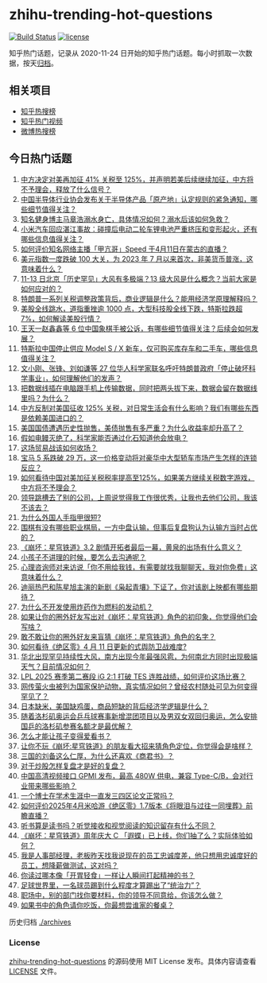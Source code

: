 # zhihu-trending-hot-questions

[![Build Status](https://github.com/justjavac/zhihu-trending-hot-questions/workflows/ci/badge.svg?branch=master)](https://github.com/justjavac/zhihu-trending-hot-questions/actions)
[![license](https://img.shields.io/github/license/justjavac/zhihu-trending-hot-questions)](https://github.com/justjavac/zhihu-trending-hot-questions/blob/master/LICENSE)

知乎热门话题，记录从 2020-11-24
日开始的知乎热门话题。每小时抓取一次数据，按天[归档](./archives)。

## 相关项目

- [知乎热搜榜](https://github.com/justjavac/zhihu-trending-top-search)
- [知乎热门视频](https://github.com/justjavac/zhihu-trending-hot-video)
- [微博热搜榜](https://github.com/justjavac/weibo-trending-hot-search)

## 今日热门话题

<!-- BEGIN -->
<!-- 最后更新时间 Sat Apr 12 2025 06:07:39 GMT+0800 (China Standard Time) -->

1. [中方决定对美再加征 41% 关税至 125%，并声明若美后续继续加征，中方将不予理会，释放了什么信号？](https://www.zhihu.com/question/1894058190527771400)
1. [中国半导体行业协会发布关于半导体产品「原产地」认定规则的紧急通知，哪些细节值得关注？](https://www.zhihu.com/question/1894021580197159400)
1. [知名健身博主马章浩溺水身亡，具体情况如何？溺水后该如何急救？](https://www.zhihu.com/question/1894023322062254600)
1. [小米汽车回应湛江事故：碰撞后电动二轮车锂电池严重挤压和变形起火，还有哪些信息值得关注？](https://www.zhihu.com/question/1894074069558724400)
1. [如何评价知名网络主播「甲亢哥」Speed 于4月11日在蒙古的直播？](https://www.zhihu.com/question/1893981601970500600)
1. [美元指数一度跌破 100 大关，为 2023 年 7 月以来首次，非美货币普涨，这意味着什么？](https://www.zhihu.com/question/1893952498202568700)
1. [11-13 日北京「历史罕见」大风有多极端？13 级大风是什么概念？当前大家是如何应对的？](https://www.zhihu.com/question/1893728197494925000)
1. [特朗普一系列关税调整政策背后，商业逻辑是什么？能用经济学原理解释吗？](https://www.zhihu.com/question/1893685228490421800)
1. [美股全线跳水，道指重挫逾 1000 点，大型科技股全线下跌，特斯拉跌超 7%，如何解读美股行情？](https://www.zhihu.com/question/1893792294466990800)
1. [王天一赵鑫鑫等 6 位中国象棋手被公诉，有哪些细节值得关注？后续会如何发展？](https://www.zhihu.com/question/1894097097873126100)
1. [特斯拉中国停止供应 Model S / X 新车，仅可购买库存车和二手车，哪些信息值得关注？](https://www.zhihu.com/question/1894001271545001500)
1. [文小刚、张锋、刘如谦等 27 位华人科学家联名呼吁特朗普政府「停止破坏科学事业」，如何理解他们的发声？](https://www.zhihu.com/question/1893312394773620700)
1. [把数据线插在电脑跟手机上传输数据，同时把两头拔下来，数据会留在数据线里吗？为什么？](https://www.zhihu.com/question/1891047187741388800)
1. [中方反制对美国征收 125% 关税，对日常生活会有什么影响？我们有哪些东西是依赖美国进口的？](https://www.zhihu.com/question/1893342200152159500)
1. [美国国债遭遇历史性抛售，美债抛售有多严重？为什么收益率却升高了？](https://www.zhihu.com/question/1894016636513642200)
1. [假如电鳗灭绝了，科学家能否通过化石知道他会放电？](https://www.zhihu.com/question/9097370358)
1. [这场贸易战该如何收场？](https://www.zhihu.com/question/1893049368610853600)
1. [宝马 5 系跌破 29 万，这一价格变动将对豪华中大型轿车市场产生怎样的连锁反应？](https://www.zhihu.com/question/1893351722736403200)
1. [如何看待中国对美加征关税税率提高至125%，如果美方继续关税数字游戏，中方将不予理会？](https://www.zhihu.com/question/1894060295133050400)
1. [领导跳槽去了别的公司，上周说觉得我工作很优秀，让我也去他们公司，我该不该去？](https://www.zhihu.com/question/1893579499100143900)
1. [为什么外国人手指甲很短?](https://www.zhihu.com/question/321966149)
1. [围棋有没有哪些职业棋局，一方中盘认输，但事后复盘狗认为认输方当时占优的？](https://www.zhihu.com/question/594992209)
1. [《崩坏：星穹铁道》3.2 剧情开拓者最后一幕，黄泉的出场有什么意义？](https://www.zhihu.com/question/1893756946093417000)
1. [小孩子不讲理的时候，要怎么去沟通呢？](https://www.zhihu.com/question/15131501546)
1. [心理咨询师对来访说「你不用给我钱，有需要就找我聊聊天，我对你免费」这意味着什么？](https://www.zhihu.com/question/1890137612611741000)
1. [迪丽热巴和陈星旭主演的新剧《枭起青壤》下证了，你对该剧上映都有哪些期待？](https://www.zhihu.com/question/1894028440635688700)
1. [为什么不开发使用炸药作为燃料的发动机？](https://www.zhihu.com/question/330064762)
1. [如果让你的圈外好友写出对《崩坏：星穹铁道》角色的初印象，你觉得他们会写啥？](https://www.zhihu.com/question/1892538035217888300)
1. [敢不敢让你的圈外好友来盲猜《崩坏：星穹铁道》角色的名字？](https://www.zhihu.com/question/1892538035201081600)
1. [如何看待《绝区零》4 月 11 日更新的式舆防卫战难度?](https://www.zhihu.com/question/1893916249492267800)
1. [华北出现罕见持续性大风，南方出现今年最强风雹，为何南北方同时出现极端天气？目前情况如何？](https://www.zhihu.com/question/1893710542578869500)
1. [LPL 2025 赛季第二赛段 iG 2:1 打破 TES 连胜战绩，如何评价这场比赛？](https://www.zhihu.com/question/1894123924532466000)
1. [网传萤火虫被列为国家保护动物，真实情况如何？曾经农村随处可见为何变得罕见了？](https://www.zhihu.com/question/1893062713376220400)
1. [日本缺米，美国缺鸡蛋，商品短缺的背后经济学逻辑是什么？](https://www.zhihu.com/question/1894024221597856500)
1. [随着洛杉矶奥运会乒乓球赛事新增混团项目以及男双女双回归奥运，怎么安排国乒的洛杉矶参赛名额才是最优解？](https://www.zhihu.com/question/1893740086304174000)
1. [怎么才能让孩子变得爱看书？](https://www.zhihu.com/question/661043751)
1. [让你不玩《崩坏:星穹铁道》的朋友看大招来猜角色定位，你觉得会是啥样？](https://www.zhihu.com/question/1892538035473729000)
1. [三国的刘备这么仁厚，为什么还喜欢《商君书》？](https://www.zhihu.com/question/15292652229)
1. [对于炒股怎样复盘才是好的复盘？](https://www.zhihu.com/question/28839917)
1. [中国高清视频接口 GPMI 发布，最高 480W 供电，兼容 Type-C/B，会对行业带来哪些影响？](https://www.zhihu.com/question/1891084973261418800)
1. [一个博士在学术生涯中一直发三四区论文正常吗？](https://www.zhihu.com/question/1892537807748178200)
1. [如何评价2025年4月米哈游《绝区零》1.7版本《将眼泪与过往一同埋葬》前瞻直播？](https://www.zhihu.com/question/1893716871255132200)
1. [听书算是读书吗？听觉接收和视觉阅读的知识留存有什么不同？](https://www.zhihu.com/question/1894014485783605200)
1. [《崩坏：星穹铁道》周年庆大 C 「遐蝶」已上线，你们抽了么？实际体验如何？](https://www.zhihu.com/question/1893270531169568300)
1. [我是人事部经理，老板昨天找我说现在的员工忠诚度差，他只想用忠诚度好的员工，想降薪做测试，这对吗？](https://www.zhihu.com/question/1893580227331983000)
1. [你读过哪本像「开胃轻食」一样让人瞬间打起精神的书？](https://www.zhihu.com/question/1891117336540439800)
1. [足球世界里，一名球员踢到什么程度才算踢出了“统治力”？](https://www.zhihu.com/question/2617912754)
1. [职场中，别的部门找你要材料，你的领导不同意给，你该怎么做？](https://www.zhihu.com/question/11529690477)
1. [如果书中的角色请你吃饭，你最想尝谁家的餐桌？](https://www.zhihu.com/question/1892356839649278000)

<!-- END -->

历史归档 [./archives](./archives)

### License

[zhihu-trending-hot-questions](https://github.com/justjavac/zhihu-trending-hot-questions)
的源码使用 MIT License 发布。具体内容请查看 [LICENSE](./LICENSE) 文件。
